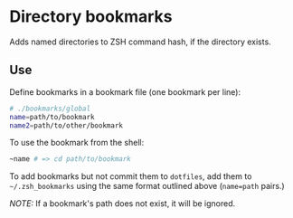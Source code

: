 # Directory bookmarks

Adds named directories to ZSH command hash, if the directory exists.

## Use

Define bookmarks in a bookmark file (one bookmark per line):

```bash
# ./bookmarks/global
name=path/to/bookmark
name2=path/to/other/bookmark
```

To use the bookmark from the shell:

```bash
~name # => cd path/to/bookmark
```

To add bookmarks but not commit them to `dotfiles`, add them to
`~/.zsh_bookmarks` using the same format outlined above (`name=path` pairs.)

_NOTE:_ If a bookmark's path does not exist, it will be ignored.
